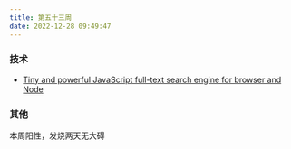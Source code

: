```yaml
---
title: 第五十三周
date: 2022-12-28 09:49:47
---
```


### 技术

- [Tiny and powerful JavaScript full-text search engine for browser and Node](https://github.com/lucaong/minisearch)

### 其他

本周阳性，发烧两天无大碍
